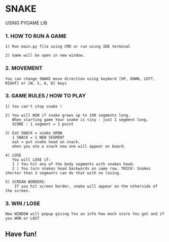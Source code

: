 # SNAKE
 USING PYGAME LIB

### 1. HOW TO RUN A GAME
    
    1) Run main.py file using CMD or run using IDE terminal

    2) Game will be open in new window.
    

### 2. MOVEMENT

    You can change SNAKE move direction using keybord [UP, DOWN, LEFT, RIGHT] or [W, S, A, D] keys    

### 3. GAME RULES / HOW TO PLAY

    1) You can't stop snake !

    2) You will WIN if snake grows up to 100 segments long.
       When starting game Your snake is tiny - just 1 segment long. 
       SCORE : 1 segment = 1 point

    3) Eat SNACK = snake GROW
       1 SNACK = 1 NEW SEGMENT
       eat = put snake head on snack. 
       when you ate a snack new one will appear on board.

    4) LOSE 
       You will LOSE if:
       1 ) You hit any of the body segments with snakes head.
       2 ) You turn snakes head backwards on same row. TRICK: Snakes shorter than 3 segmants can do that with no losing.
    
    5) SCREAN BORDERS:
        If you hit screen border, snake will appear on the otherside of the screen. 

### 3. WIN / LOSE

    New WINDOW will popup giving You an info how much score You got and if you WON or LOST
    
     
##   Have fun! 




